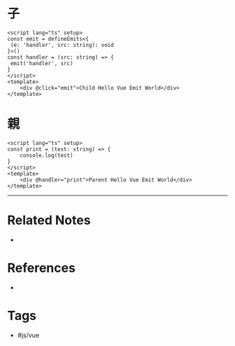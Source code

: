 
# 子
```vue
<script lang="ts" setup>  
const emit = defineEmits<{  
 (e: 'handler', src: string): void  
}>()  
const handler = (src: string) => {  
 emit('handler', src)  
}  
</script>
<template>
	<div @click="emit">Child Hello Vue Emit World</div>
</template>
```

# 親
```vue
<script lang="ts" setup>
const print = (test: string) => {
	console.log(test)
}
</script>
<template>
	<div @handler="print">Parent Hello Vue Emit World</div>
</template>
```

---
# Related Notes
- 

# References
- 

# Tags
- #js/vue 